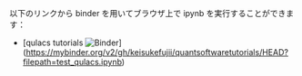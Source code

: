 以下のリンクから binder を用いてブラウザ上で ipynb を実行することができます：
- [qulacs tutorials ![Binder](https://mybinder.org/badge_logo.svg)]
(https://mybinder.org/v2/gh/keisukefujii/quantsoftwaretutorials/HEAD?filepath=test_qulacs.ipynb)


